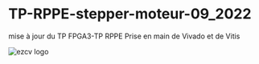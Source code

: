 # TP-RPPE-stepper-moteur-09_2022
mise à jour du TP FPGA3-TP RPPE  Prise en main de Vivado et de Vitis

![ezcv logo](https://github.com/fabzz60/TP_FPGA3_stepper_motor/blob/main/bloc_design_FPGA3.jpg)
